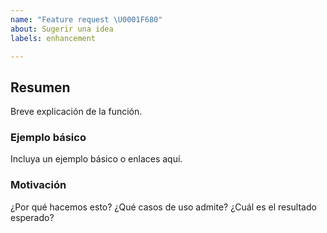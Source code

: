 ```yaml
---
name: "Feature request \U0001F680"
about: Sugerir una idea
labels: enhancement

---
```


## Resumen
Breve explicación de la función.

### Ejemplo básico
Incluya un ejemplo básico o enlaces aquí.

### Motivación
¿Por qué hacemos esto? ¿Qué casos de uso admite? ¿Cuál es el resultado esperado?